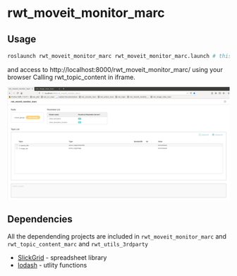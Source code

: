 rwt_moveit_monitor_marc
========

Usage
-----
```sh
roslaunch rwt_moveit_monitor_marc rwt_moveit_monitor_marc.launch # this starts roswww and rosbridge_server and rwt_topic_content_marc
```

and access to http://localhost:8000/rwt_moveit_monitor_marc/ using your browser
Calling rwt_topic_content in iframe.

![rwt_moveit_monitor_marc.png](images/rwt_moveit_monitor_marc.png "rwt_moveit_monitor_marc.png")

Dependencies
------------
All the dependending projects are included in `rwt_moveit_monitor_marc` and `rwt_topic_content_marc` and `rwt_utils_3rdparty`

* [SlickGrid](https://slickgrid.net/Index.html) - spreadsheet library
* [lodash](https://github.com/lodash/lodash) - utlity functions